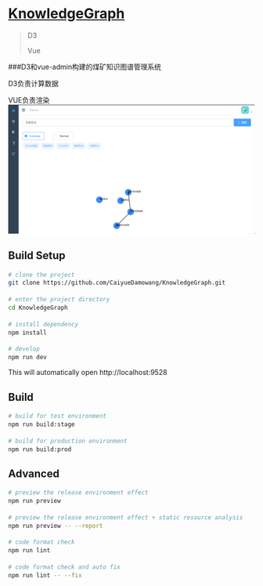 # **[KnowledgeGraph](https://github.com/CaiyueDamowang/KnowledgeGraph)**



> D3 
>
> Vue

###D3和vue-admin构建的煤矿知识图谱管理系统

D3负责计算数据

VUE负责渲染
![img](https://github.com/CaiyueDamowang/KnowledgeGraph/blob/master/public/scan.png)
## Build Setup


```bash
# clone the project
git clone https://github.com/CaiyueDamowang/KnowledgeGraph.git

# enter the project directory
cd KnowledgeGraph

# install dependency
npm install

# develop
npm run dev
```

This will automatically open http://localhost:9528

## Build

```bash
# build for test environment
npm run build:stage

# build for production environment
npm run build:prod
```

## Advanced

```bash
# preview the release environment effect
npm run preview

# preview the release environment effect + static resource analysis
npm run preview -- --report

# code format check
npm run lint

# code format check and auto fix
npm run lint -- --fix
```




